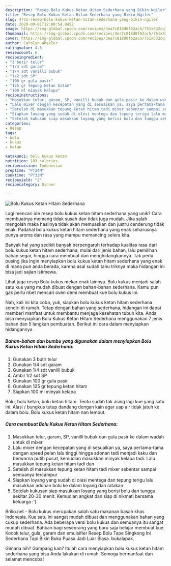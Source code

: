 ```yaml
---
description: "Resep Bolu Kukus Ketan Hitam Sederhana yang Bikin Ngiler"
title: "Resep Bolu Kukus Ketan Hitam Sederhana yang Bikin Ngiler"
slug: 4775-resep-bolu-kukus-ketan-hitam-sederhana-yang-bikin-ngiler
date: 2020-09-01T12:00:54.845Z
image: https://img-global.cpcdn.com/recipes/3ea7c818d0f62ac5/751x532cq70/bolu-kukus-ketan-hitam-sederhana-foto-resep-utama.jpg
thumbnail: https://img-global.cpcdn.com/recipes/3ea7c818d0f62ac5/751x532cq70/bolu-kukus-ketan-hitam-sederhana-foto-resep-utama.jpg
cover: https://img-global.cpcdn.com/recipes/3ea7c818d0f62ac5/751x532cq70/bolu-kukus-ketan-hitam-sederhana-foto-resep-utama.jpg
author: Carolyn Wheeler
ratingvalue: 4.5
reviewcount: 6
recipeingredient:
- "3 butir telur"
- "1/4 sdt garam"
- "1/4 sdt vanilli bubuk"
- "1/2 sdt SP"
- "100 gr gula pasir"
- "125 gr tepung ketan hitam"
- "100 ml minyak kelapa"
recipeinstructions:
- "Masukkan telur, garam, SP, vanilli bubuk dan gula pasir ke dalam wadah untuk di mixer"
- "Lalu mixer dengan kecepatan yang di sesuaikan ya, saya pertama-tama dengan speed pelan lalu tinggi hingga adonan tadi menjadi kaku dan berwarna putih pucat, kemudian masukkan minyak kelapa tadi. Lalu masukkan tepung ketan hitam tadi dan"
- "Setelah di masukkan tepung ketan hitam tadi mixer sebentar sampai semuanya tercampur"
- "Siapkan loyang yang sudah di olesi mentega dan tepung terigu lalu masukkan adonan bolu ke dalam loyang dan ratakan"
- "Setelah kukusan siap masukkan loyang yang berisi bolu dan tunggu sekitar 20-30 menit. Kemudian angkat dan siap di nikmati bersama keluarga :&#39;)"
categories:
- Resep
tags:
- bolu
- kukus
- ketan

katakunci: bolu kukus ketan 
nutrition: 183 calories
recipecuisine: Indonesian
preptime: "PT24M"
cooktime: "PT33M"
recipeyield: "2"
recipecategory: Dinner

---
```



![Bolu Kukus Ketan Hitam Sederhana](https://img-global.cpcdn.com/recipes/3ea7c818d0f62ac5/751x532cq70/bolu-kukus-ketan-hitam-sederhana-foto-resep-utama.jpg)

Lagi mencari ide resep bolu kukus ketan hitam sederhana yang unik? Cara membuatnya memang tidak susah dan tidak juga mudah. Jika salah mengolah maka hasilnya tidak akan memuaskan dan justru cenderung tidak enak. Padahal bolu kukus ketan hitam sederhana yang enak seharusnya punya aroma dan rasa yang mampu memancing selera kita.

Banyak hal yang sedikit banyak berpengaruh terhadap kualitas rasa dari bolu kukus ketan hitam sederhana, mulai dari jenis bahan, lalu pemilihan bahan segar, hingga cara membuat dan menghidangkannya. Tak perlu pusing jika ingin menyiapkan bolu kukus ketan hitam sederhana yang enak di mana pun anda berada, karena asal sudah tahu triknya maka hidangan ini bisa jadi sajian istimewa.

Lihat juga resep Bolu kukus mekar enak lainnya. Bolu kukus menjadi salah satu kue yang mudah dibuat dengan bahan-bahan sederhana. Kamu pun gak perlu ribet mencari oven demi membuat kue bolu kukus ini.


Nah, kali ini kita coba, yuk, siapkan bolu kukus ketan hitam sederhana sendiri di rumah. Tetap dengan bahan yang sederhana, hidangan ini dapat memberi manfaat untuk membantu menjaga kesehatan tubuh kita. Anda bisa menyiapkan Bolu Kukus Ketan Hitam Sederhana menggunakan 7 jenis bahan dan 5 langkah pembuatan. Berikut ini cara dalam menyiapkan hidangannya.

<!--inarticleads1-->

##### Bahan-bahan dan bumbu yang digunakan dalam menyiapkan Bolu Kukus Ketan Hitam Sederhana:

1. Gunakan 3 butir telur
1. Gunakan 1/4 sdt garam
1. Gunakan 1/4 sdt vanilli bubuk
1. Ambil 1/2 sdt SP
1. Gunakan 100 gr gula pasir
1. Gunakan 125 gr tepung ketan hitam
1. Siapkan 100 ml minyak kelapa


Bolu, bolu ketan, bolu ketan hitam. Tentu sudah tak asing lagi kue yang satu ini. Alasi / bungkus tutup dandang dengan kain agar uap air tidak jatuh ke dalam bolu. Bolu kukus ketan hitam nan lembut. 

<!--inarticleads2-->

##### Cara membuat Bolu Kukus Ketan Hitam Sederhana:

1. Masukkan telur, garam, SP, vanilli bubuk dan gula pasir ke dalam wadah untuk di mixer
1. Lalu mixer dengan kecepatan yang di sesuaikan ya, saya pertama-tama dengan speed pelan lalu tinggi hingga adonan tadi menjadi kaku dan berwarna putih pucat, kemudian masukkan minyak kelapa tadi. Lalu masukkan tepung ketan hitam tadi dan
1. Setelah di masukkan tepung ketan hitam tadi mixer sebentar sampai semuanya tercampur
1. Siapkan loyang yang sudah di olesi mentega dan tepung terigu lalu masukkan adonan bolu ke dalam loyang dan ratakan
1. Setelah kukusan siap masukkan loyang yang berisi bolu dan tunggu sekitar 20-30 menit. Kemudian angkat dan siap di nikmati bersama keluarga :&#39;)


Brilio.net - Bolu kukus merupakan salah satu makanan basah khas Indonesia. Kue satu ini sangat mudah dibuat dan menggunakan bahan yang cukup sederhana. Ada beberapa versi bolu kukus dan semuanya itu sangat mudah dibuat. Bahkan bagi seseorang yang baru saja belajar membuat kue. Kocok telur, gula, garam dan emulsifier Resep Bolu Tape Singkong Ini Sederhana Tapi Bikin Buka Puasa Jadi Luar Biasa. bukalapak. 

Gimana nih? Gampang kan? Itulah cara menyiapkan bolu kukus ketan hitam sederhana yang bisa Anda lakukan di rumah. Semoga bermanfaat dan selamat mencoba!
